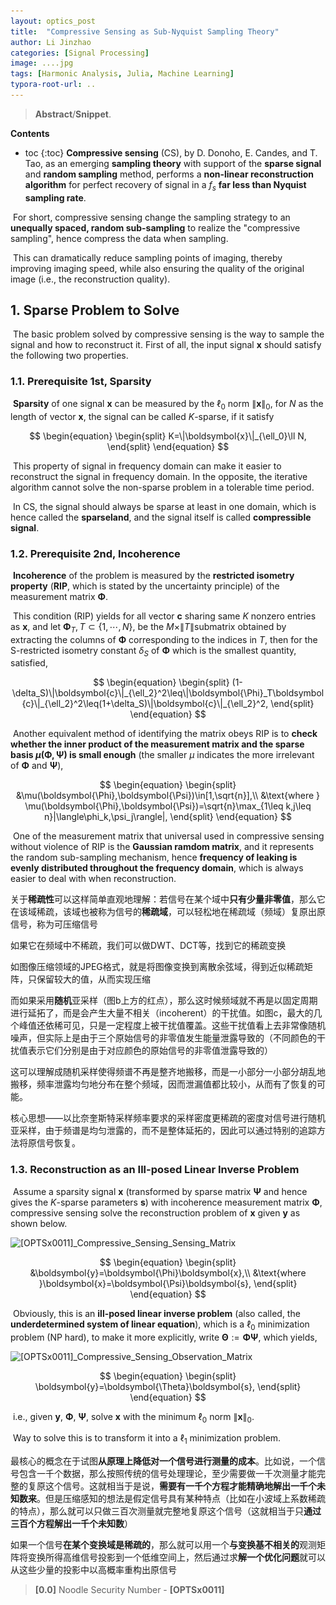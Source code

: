 ```yaml
---
layout: optics_post
title:  "Compressive Sensing as Sub-Nyquist Sampling Theory"
author: Li Jinzhao
categories: [Signal Processing]
image: ....jpg
tags: [Harmonic Analysis, Julia, Machine Learning]
typora-root-url: ..
---
```

> **Abstract**/**Snippet**.

**Contents**

* toc
{:toc}
**Compressive sensing** (CS), by D. Donoho, E. Candes, and T. Tao, as an emerging **sampling theory** with support of the **sparse signal** and **random sampling** method, performs a **non-linear reconstruction algorithm** for perfect recovery of signal in a $f_s$​ **far less than Nyquist sampling rate**.

​	For short, compressive sensing change the sampling strategy to an **unequally spaced, random sub-sampling** to realize the "compressive sampling", hence compress the data when sampling.

​	This can dramatically reduce sampling points of imaging, thereby improving imaging speed, while also ensuring the quality of the original image (i.e., the reconstruction quality).

## **1. Sparse Problem to Solve**

​	The basic problem solved by compressive sensing is the way to sample the signal and how to reconstruct it. First of all, the input signal $\boldsymbol{x}$​​​ should satisfy the following two properties.

### **1.1. Prerequisite 1st, Sparsity**

​	**Sparsity** of one signal $\boldsymbol{x}$ can be measured by the $\ell_0$ norm $\|\boldsymbol{x}\|_0$, for $N$ as the length of vector $\boldsymbol{x}$, the signal can be called $K$-sparse,  if it satisfy

$$
\begin{equation}
\begin{split}
K=\|\boldsymbol{x}\|_{\ell_0}\ll N,
\end{split}
\end{equation}
$$

​	This property of signal in frequency domain can make it easier to reconstruct the signal in frequency domain. In the opposite, the iterative algorithm cannot solve the non-sparse problem in a tolerable time period.

​	In CS, the signal should always be sparse at least in one domain, which is hence called the **sparseland**, and the signal itself is called **compressible signal**.

### **1.2. Prerequisite 2nd, Incoherence**

​	**Incoherence** of the problem is measured by the **restricted isometry property** (**RIP**, which is stated by the uncertainty principle) of the measurement matrix $\boldsymbol{\Phi}$​​.

​	This condition (RIP) yields for all vector $\boldsymbol{c}$​ sharing same $K$​ nonzero entries as $\boldsymbol{x}$​, and let $\boldsymbol{\Phi}_T, T\subset\{1,\cdots,N\}$​, be the $M\times\|T\|$​ submatrix obtained by extracting the columns of $\boldsymbol{\Phi}$​ corresponding to the indices in $T$​, then for the S-restricted isometry constant $\delta_S$​ of $\boldsymbol{\Phi}$​ which is the smallest quantity, satisfied,

$$
\begin{equation}
\begin{split}
(1-\delta_S)\|\boldsymbol{c}\|_{\ell_2}^2\leq\|\boldsymbol{\Phi}_T\boldsymbol{c}\|_{\ell_2}^2\leq(1+\delta_S)\|\boldsymbol{c}\|_{\ell_2}^2,
\end{split}
\end{equation}
$$

​	Another equivalent method of identifying the matrix obeys RIP is to **check whether the inner product of the measurement matrix and the sparse basis $\mu(\boldsymbol{\Phi},\boldsymbol{\Psi})$ is small enough** (the smaller $\mu$ indicates the more irrelevant of $\boldsymbol{\Phi}$ and $\boldsymbol{\Psi}$),

$$
\begin{equation}
\begin{split}
&\mu(\boldsymbol{\Phi},\boldsymbol{\Psi})\in[1,\sqrt{n}],\\
&\text{where }
\mu(\boldsymbol{\Phi},\boldsymbol{\Psi})=\sqrt{n}\max_{1\leq k,j\leq n}|\langle\phi_k,\psi_j\rangle|,
\end{split}
\end{equation}
$$

​	One of the measurement matrix that universal used in compressive sensing without violence of RIP is the **Gaussian ramdom matrix**, and it represents the random sub-sampling mechanism, hence **frequency of leaking is evenly distributed throughout the frequency domain**, which is always easier to deal with when reconstruction.



关于**稀疏性**可以这样简单直观地理解：若信号在某个域中**只有少量非零值**，那么它在该域稀疏，该域也被称为信号的**稀疏域**，可以轻松地在稀疏域（频域）复原出原信号，称为可压缩信号

如果它在频域中不稀疏，我们可以做DWT、DCT等，找到它的稀疏变换

如图像压缩领域的JPEG格式，就是将图像变换到离散余弦域，得到近似稀疏矩阵，只保留较大的值，从而实现压缩



而如果采用**随机**亚采样（图b上方的红点），那么这时候频域就不再是以固定周期进行延拓了，而是会产生大量不相关（incoherent）的干扰值。如图c，最大的几个峰值还依稀可见，只是一定程度上被干扰值覆盖。这些干扰值看上去非常像随机噪声，但实际上是由于三个原始信号的非零值发生能量泄露导致的（不同颜色的干扰值表示它们分别是由于对应颜色的原始信号的非零值泄露导致的）



这可以理解成随机采样使得频谱不再是整齐地搬移，而是一小部分一小部分胡乱地搬移，频率泄露均匀地分布在整个频域，因而泄漏值都比较小，从而有了恢复的可能。



核心思想——以比奈奎斯特采样频率要求的采样密度更稀疏的密度对信号进行随机亚采样，由于频谱是均匀泄露的，而不是整体延拓的，因此可以通过特别的追踪方法将原信号恢复。

### **1.3. Reconstruction as an Ill-posed Linear Inverse Problem**

​	Assume a sparsity signal $\boldsymbol{x}$​ (transformed by sparse matrix $\boldsymbol{\Psi}$​ and hence gives the $K$​-sparse parameters $\boldsymbol{s}$​) with incoherence measurement matrix $\boldsymbol{\Phi}$​, compressive sensing solve the reconstruction problem of $\boldsymbol{x}$​ given $\boldsymbol{y}$​​ as shown below.

![[OPTSx0011]_Compressive_Sensing_Sensing_Matrix](..\assets\images\[OPTSx0011]_Compressive_Sensing_Sensing_Matrix.svg)

$$
\begin{equation}
\begin{split}
&\boldsymbol{y}=\boldsymbol{\Phi}\boldsymbol{x},\\
&\text{where }\boldsymbol{x}=\boldsymbol{\Psi}\boldsymbol{s},
\end{split}
\end{equation}
$$

​	Obviously, this is an **ill-posed linear inverse problem** (also called, the **underdetermined system of linear equation**), which is a $\ell_0$ minimization problem (NP hard), to make it more explicitly, write $\boldsymbol{\Theta}:=\boldsymbol{\Phi}\boldsymbol{\Psi}$​​, which yields,

![[OPTSx0011]_Compressive_Sensing_Observation_Matrix](..\assets\images\[OPTSx0011]_Compressive_Sensing_Observation_Matrix.svg)

$$
\begin{equation}
\begin{split}
\boldsymbol{y}=\boldsymbol{\Theta}\boldsymbol{s},
\end{split}
\end{equation}
$$

​	i.e., given $\boldsymbol{y}$, $\boldsymbol{\Phi}$, $\boldsymbol{\Psi}$, solve $\boldsymbol{x}$ with the minimum $\ell_0$ norm $\|\boldsymbol{x}\|_0$.

​	Way to solve this is to transform it into a $\ell_1$​ minimization problem.





最核心的概念在于试图**从原理上降低对一个信号进行测量的成本**。比如说，一个信号包含一千个数据，那么按照传统的信号处理理论，至少需要做一千次测量才能完整的复原这个信号。这就相当于是说，**需要有一千个方程才能精确地解出一千个未知数来**。但是压缩感知的想法是假定信号具有某种特点（比如在小波域上系数稀疏的特点），那么就可以只做三百次测量就完整地复原这个信号（这就相当于只**通过三百个方程解出一千个未知数**）











如果一个信号**在某个变换域是稀疏的**，那么就可以用一个**与变换基不相关的**观测矩阵将变换所得高维信号投影到一个低维空间上，然后通过求**解一个优化问题**就可以从这些少量的投影中以高概率重构出原信号



















> <span id="jump0">**[0.0]**</span> Noodle Security Number - **[OPTSx0011]**

[^1]: Elad M. Sparse and redundant representations: from theory to applications in signal and image processing[J]. 2010.